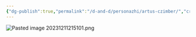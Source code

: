```yaml
---
{"dg-publish":true,"permalink":"/d-and-d/personazhi/artus-czimber/","created":"2024-02-19T19:15:28.760+03:00","updated":"2023-12-26T14:50:25.001+03:00"}
---
```


![Pasted image 20231211215101.png](/img/user/img/Pasted%20image%2020231211215101.png)